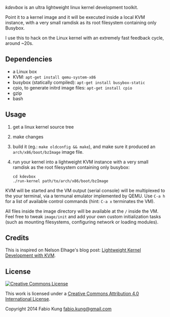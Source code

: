 *kdevbox* is an ultra lightweight linux kernel development toolkit.

Point it to a kernel image and it will be executed inside a local KVM instance,
with a very small ramdisk as its root filesystem containing only Busybox.

I use this to hack on the Linux kernel with an extremely fast feedback cycle,
around ~20s.

## Dependencies

* a Linux box
* KVM: `apt-get install qemu-system-x86`
* busybox (statically compiled): `apt-get install busybox-static`
* cpio, to generate initrd image files: `apt-get install cpio`
* gzip
* bash

## Usage

1.  get a linux kernel source tree

1.  make changes

1.  build it (eg.: `make oldconfig && make`), and make sure it produced an
    `arch/x86/boot/bzImage` image file.

1.  run your kernel into a lightweight KVM instance with a very small
    ramdisk as the root filesystem containing only busybox:

    ```
    cd kdevbox
    ./run-kernel path/to/arch/x86/boot/bzImage
    ```

KVM will be started and the VM output (serial console) will be multiplexed to the
your terminal, via a termunal emulator implemented by QEMU. Use `C-a h` for a
list of available control commands (hint: `C-a x` terminates the VM).

All files inside the image directory will be available at the `/` inside the VM.
Feel free to tweak `image/init` and add your own custom initialization tasks
(such as mounting filesystems, configuring network or loading modules).

## Credits

This is inspired on Nelson Elhage's blog post: [Lightweight Kernel Development
with KVM](https://blog.nelhage.com/2013/12/lightweight-linux-kernel-development-with-kvm/).

## License
<a rel="license" href="http://creativecommons.org/licenses/by/4.0/">
<img alt="Creative Commons License" style="border-width:0" src="http://i.creativecommons.org/l/by/4.0/88x31.png" /></a>

This work is licensed under a
<a rel="license" href="http://creativecommons.org/licenses/by/4.0/">Creative
Commons Attribution 4.0 International License</a>.

Copyright 2014 Fabio Kung <fabio.kung@gmail.com>
